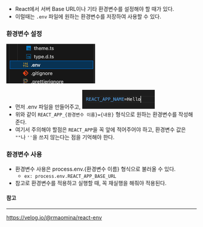 - React에서 서버 Base URL이나 기타 환경변수를 설정해야 할 때가 있다.
- 이럴때는 `.env` 파일에 원하는 환경변수를 저장하여 사용할 수 있다.
### 환경변수 설정
![](images/Pasted%20image%2020240909170249.png)
- 먼저 .env 파일을 만들어주고,
![](images/Pasted%20image%2020240909170413.png)
- 위와 같이 `REACT_APP_{환경변수 이름}={내용}` 형식으로 원하는 환경변수를 작성해준다.
- 여기서 주의해야 할점은 `REACT_APP`을 꼭 앞에 적어주어야 하고, 환경변수 값은 `""`나 `''`을 쓰지 않는다는 점을 기억해야 한다.
### 환경변수 사용
- 환경변수 사용은 process.env.{환경변수 이름} 형식으로 불러올 수 있다.
	- `ex: process.env.REACT_APP_BASE_URL`
- 참고로 환경변수를 적용하고 실행할 때, 꼭 재실행을 해줘야 적용된다.

#### 참고
---
https://velog.io/@rmaomina/react-env